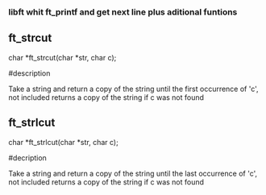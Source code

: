 ### libft whit ft_printf and get next line plus aditional funtions
## ft_strcut
  char  *ft_strcut(char *str, char c);

#description

  Take a string and return a copy of the string until the first occurrence of 'c', not included
    returns a copy of the string if c was not found

## ft_strlcut
  char  *ft_strlcut(char *str, char c);
  
#decription

  Take a string and return a copy of the string until the last occurrence of 'c', not included
    returns a copy of the string if c was not found

